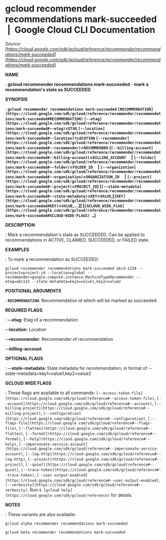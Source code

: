 # gcloud recommender recommendations mark-succeeded  |  Google Cloud CLI Documentation

*Source: [https://cloud.google.com/sdk/gcloud/reference/recommender/recommendations/mark-succeeded](https://cloud.google.com/sdk/gcloud/reference/recommender/recommendations/mark-succeeded)*

**NAME**

: **gcloud recommender recommendations mark-succeeded - mark a recommendation's state as SUCCEEDED**

**SYNOPSIS**

: **`gcloud recommender recommendations mark-succeeded` `[RECOMMENDATION](https://cloud.google.com/sdk/gcloud/reference/recommender/recommendations/mark-succeeded#RECOMMENDATION)` `[--etag](https://cloud.google.com/sdk/gcloud/reference/recommender/recommendations/mark-succeeded#--etag)`=`ETAG` `[--location](https://cloud.google.com/sdk/gcloud/reference/recommender/recommendations/mark-succeeded#--location)`=`LOCATION` `[--recommender](https://cloud.google.com/sdk/gcloud/reference/recommender/recommendations/mark-succeeded#--recommender)`=`RECOMMENDER` (`[--billing-account](https://cloud.google.com/sdk/gcloud/reference/recommender/recommendations/mark-succeeded#--billing-account)`=`BILLING_ACCOUNT`     | `[--folder](https://cloud.google.com/sdk/gcloud/reference/recommender/recommendations/mark-succeeded#--folder)`=`FOLDER_ID`     | `[--organization](https://cloud.google.com/sdk/gcloud/reference/recommender/recommendations/mark-succeeded#--organization)`=`ORGANIZATION_ID`     | `[--project](https://cloud.google.com/sdk/gcloud/reference/recommender/recommendations/mark-succeeded#--project)`=`PROJECT_ID`) [`[--state-metadata](https://cloud.google.com/sdk/gcloud/reference/recommender/recommendations/mark-succeeded#--state-metadata)`=`KEY`=`VALUE`,[`[KEY](https://cloud.google.com/sdk/gcloud/reference/recommender/recommendations/mark-succeeded#KEY)`=`VALUE`,…]] [`[GCLOUD_WIDE_FLAG](https://cloud.google.com/sdk/gcloud/reference/recommender/recommendations/mark-succeeded#GCLOUD-WIDE-FLAGS) …`]**

**DESCRIPTION**

: Mark a recommendation's state as SUCCEEDED. Can be applied to recommendations in
ACTIVE, CLAIMED, SUCCEEDED, or FAILED state.

**EXAMPLES**

: To mark a recommendation as SUCCEEDED:

```
gcloud recommender recommendations mark-succeeded abcd-1234 --project=project-id --location=global --recommender=google.compute.instance.MachineTypeRecommender --etag=abc123 --state-metadata=key1=value1,key2=value2
```

**POSITIONAL ARGUMENTS**

: **`RECOMMENDATION`**:
Recommendation id which will be marked as succeeded

**REQUIRED FLAGS**

: **--etag**:
Etag of a recommendation

**--location**:
Location

**--recommender**:
Recommender of recommendation

**--billing-account**

**OPTIONAL FLAGS**

: **--state-metadata**:
State metadata for recommendation, in format of
--state-metadata=key1=value1,key2=value2

**GCLOUD WIDE FLAGS**

: These flags are available to all commands: `[--access-token-file](https://cloud.google.com/sdk/gcloud/reference#--access-token-file)`,
`[--account](https://cloud.google.com/sdk/gcloud/reference#--account)`, `[--billing-project](https://cloud.google.com/sdk/gcloud/reference#--billing-project)`,
`[--configuration](https://cloud.google.com/sdk/gcloud/reference#--configuration)`,
`[--flags-file](https://cloud.google.com/sdk/gcloud/reference#--flags-file)`,
`[--flatten](https://cloud.google.com/sdk/gcloud/reference#--flatten)`, `[--format](https://cloud.google.com/sdk/gcloud/reference#--format)`, `[--help](https://cloud.google.com/sdk/gcloud/reference#--help)`, `[--impersonate-service-account](https://cloud.google.com/sdk/gcloud/reference#--impersonate-service-account)`,
`[--log-http](https://cloud.google.com/sdk/gcloud/reference#--log-http)`,
`[--project](https://cloud.google.com/sdk/gcloud/reference#--project)`, `[--quiet](https://cloud.google.com/sdk/gcloud/reference#--quiet)`, `[--trace-token](https://cloud.google.com/sdk/gcloud/reference#--trace-token)`, `[--user-output-enabled](https://cloud.google.com/sdk/gcloud/reference#--user-output-enabled)`,
`[--verbosity](https://cloud.google.com/sdk/gcloud/reference#--verbosity)`.
Run `$ [gcloud help](https://cloud.google.com/sdk/gcloud/reference)` for details.

**NOTES**

: These variants are also available:

```
gcloud alpha recommender recommendations mark-succeeded
```

```
gcloud beta recommender recommendations mark-succeeded
```